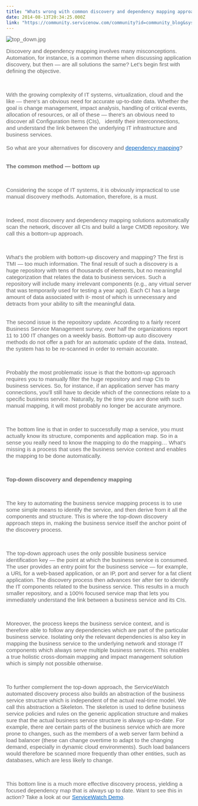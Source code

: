 ```yaml
---
title: "Whats wrong with common discovery and dependency mapping approaches"
date: 2014-08-13T20:34:25.000Z
link: "https://community.servicenow.com/community?id=community_blog&sys_id=690eaa2ddbd0dbc01dcaf3231f96191e"
---
```

<p><span style="color: #666666; font-family: 'Arial','sans-serif'; font-size: 11.5pt; mso-fareast-font-family: 'Times New Roman';"><img  alt="top_down.jpg" class="jive-image image-3" src="cf7dc502db9c97041dcaf3231f9619d8.iix" style="height: auto;"/><br/></span></p><p><span style="color: #666666; font-family: 'Arial','sans-serif'; font-size: 11.5pt; mso-fareast-font-family: 'Times New Roman';">Discovery and dependency mapping involves many misconceptions. Automation, for instance, is a common theme when discussing application discovery, but then — are all solutions the same? Let's begin first with defining the objective.</span></p><p><span style="color: #000000; font-family: Times New Roman; font-size: 12pt;">   </span></p><p style="margin: auto 0px;"><span style="color: #666666; font-family: 'Arial','sans-serif'; font-size: 11.5pt; mso-fareast-font-family: 'Times New Roman';">With the growing complexity of IT systems, virtualization, cloud and the like — there's an obvious need for accurate up-to-date data. Whether the goal is change management, impact analysis, handling of critical events, allocation of resources, or all of these — there's an obvious need to discover all Configuration Items (CIs),   identify their interconnections,   and understand the link between the underlying IT infrastructure and business services.</span></p><p style="margin: auto 0px;"><span style="color: #000000; font-family: Times New Roman; font-size: 12pt;">   </span></p><p style="margin: auto 0px;"><span style="color: #666666; font-family: 'Arial','sans-serif'; font-size: 11.5pt; mso-fareast-font-family: 'Times New Roman';">So what are your alternatives for discovery and </span><span style="color: #006096; font-family: 'Arial','sans-serif'; font-size: 11.5pt; mso-fareast-font-family: 'Times New Roman';"><a href="https://www.servicenow.com/products/servicewatch.html"><span style="color: #0563c1; text-decoration: underline;">dependency mapping</span></a></span><span style="color: #666666; font-family: 'Arial','sans-serif'; font-size: 11.5pt; mso-fareast-font-family: 'Times New Roman';">?</span></p><p style="margin: auto 0px;"><span style="color: #666666; font-family: 'Arial','sans-serif'; font-size: 11.5pt; mso-fareast-font-family: 'Times New Roman';"><br/></span></p><p><strong style="color: #666666; font-size: 11.5pt; font-family: 'Arial','sans-serif'; mso-fareast-font-family: 'Times New Roman';">The common method — bottom up</strong></p><p><strong style="color: #666666; font-size: 11.5pt; font-family: 'Arial','sans-serif'; mso-fareast-font-family: 'Times New Roman';"><br/></strong></p><p><span style="color: #666666; font-family: 'Arial','sans-serif'; font-size: 11.5pt; mso-fareast-font-family: 'Times New Roman';">Considering the scope of IT systems, it is obviously impractical to use manual discovery methods. Automation, therefore, is a must.</span></p><p><span style="color: #000000; font-family: Times New Roman; font-size: 12pt;">   </span></p><p style="margin: auto 0px;"><span style="color: #666666; font-family: 'Arial','sans-serif'; font-size: 11.5pt; mso-fareast-font-family: 'Times New Roman';">Indeed, most discovery and dependency mapping solutions automatically scan the network, discover all CIs and build a large CMDB repository. We call this a bottom-up approach.</span></p><p><span style="color: #000000; font-family: Times New Roman; font-size: 12pt;">   </span></p><p style="margin: auto 0px;"><span style="color: #666666; font-family: 'Arial','sans-serif'; font-size: 11.5pt; mso-fareast-font-family: 'Times New Roman';">What's the problem with bottom-up discovery and mapping? The first is TMI — too much information. The final result of such a discovery is a huge repository with tens of thousands of elements, but no meaningful categorization that relates the data to business services. Such a repository will include many irrelevant components (e.g., any virtual server that was temporarily used for testing a year ago). Each CI has a large amount of data associated with it- most of which is unnecessary and detracts from your ability to sift the meaningful data.</span></p><p style="margin: auto 0px;"><span style="color: #666666; font-family: 'Arial','sans-serif'; font-size: 11.5pt; mso-fareast-font-family: 'Times New Roman';"><br/></span></p><p><span style="color: #666666; font-family: 'Arial','sans-serif'; font-size: 11.5pt; mso-fareast-font-family: 'Times New Roman';">The second issue is the repository update. According to a fairly recent Business Service Management survey, over half the organizations report 11 to 100 IT changes on a weekly basis. Bottom-up auto discovery methods do not offer a path for an automatic update of the data. Instead, the system has to be re-scanned in order to remain accurate.</span></p><p><span style="color: #000000; font-family: Times New Roman; font-size: 12pt;">   </span></p><p style="margin: auto 0px;"><span style="color: #666666; font-family: 'Arial','sans-serif'; font-size: 11.5pt; mso-fareast-font-family: 'Times New Roman';">Probably the most problematic issue is that the bottom-up approach requires you to manually filter the huge repository and map CIs to business services. So, for instance, if an application server has many connections, you'll still have to decide which of the connections relate to a specific business service. Naturally, by the time you are done with such manual mapping, it will most probably no longer be accurate anymore.</span></p><p><span style="color: #000000; font-family: Times New Roman; font-size: 12pt;">   </span></p><p style="margin: auto 0px;"><span style="color: #666666; font-family: 'Arial','sans-serif'; font-size: 11.5pt; mso-fareast-font-family: 'Times New Roman';">The bottom line is that in order to successfully map a service, you must actually know its structure, components and application map. So in a sense you really need to know the mapping to do the mapping… What's missing is a process that uses the business service context and enables the mapping to be done automatically.</span></p><p><span style="color: #000000; font-family: Times New Roman; font-size: 12pt;">   </span></p><p style="margin: auto 0px;"><strong style="color: #666666; font-size: 11.5pt; font-family: 'Arial','sans-serif'; mso-fareast-font-family: 'Times New Roman';">Top-down discovery and dependency mapping</strong></p><p><span style="color: #000000; font-family: Times New Roman; font-size: 12pt;">   </span></p><p style="margin: auto 0px;"><span style="color: #666666; font-family: 'Arial','sans-serif'; font-size: 11.5pt; mso-fareast-font-family: 'Times New Roman';">The key to automating the business service mapping process is to use some simple means to identify the service, and then derive from it all the components and structure. This is where the top-down discovery approach steps in, making the business service itself the anchor point of the discovery process.</span></p><p><span style="color: #000000; font-family: Times New Roman; font-size: 12pt;">   </span></p><p style="margin: auto 0px;"><span style="color: #666666; font-family: 'Arial','sans-serif'; font-size: 11.5pt; mso-fareast-font-family: 'Times New Roman';">The top-down approach uses the only possible business service identification key — the point at which the business service is consumed. The user provides an entry point for the business service — for example, a URL for a web-based application, or an IP, port and server for a fat client application. The discovery process then advances tier after tier to identify the IT components related to the business service. This results in a much smaller repository, and a 100% focused service map that lets you immediately understand the link between a business service and its CIs.</span></p><p><span style="color: #000000; font-family: Times New Roman; font-size: 12pt;">   </span></p><p style="margin: auto 0px;"><span style="color: #666666; font-family: 'Arial','sans-serif'; font-size: 11.5pt; mso-fareast-font-family: 'Times New Roman';">Moreover, the process keeps the business service context, and is therefore able to follow any dependencies which are part of the particular business service. Isolating only the relevant dependencies is also key in mapping the business service to the underlying network and storage IT components which always serve multiple business services. This enables a true holistic cross-domain mapping and impact management solution which is simply not possible otherwise.</span></p><p><span style="color: #000000; font-family: Times New Roman; font-size: 12pt;">   </span></p><p><span style="color: #666666; font-family: 'Arial','sans-serif'; font-size: 11.5pt; mso-fareast-font-family: 'Times New Roman';">To further complement the top-down approach, the ServiceWatch automated discovery process also builds an abstraction of the business service structure which is independent of the actual real-time model. We call this abstraction a Skeleton. The skeleton is used to define business service policies and rules on the generic application structure and makes sure that the actual business service structure is always up-to-date. For example, there are certain parts of the business service which are more prone to changes, such as the members of a web server farm behind a load balancer (these can change overtime to adapt to the changing demand, especially in dynamic cloud environments). Such load balancers would therefore be scanned more frequently than other entities, such as databases, which are less likely to change.</span></p><p><span style="color: #000000; font-family: Times New Roman; font-size: 12pt;">   </span></p><p><span style="color: #666666; font-family: 'Arial','sans-serif'; font-size: 11.5pt; mso-fareast-font-family: 'Times New Roman';">This bottom line is a much more effective discovery process, yielding a focused dependency map that is always up to date. Want to see this in action? Take a look at our </span><span style="color: #006096; font-family: 'Arial','sans-serif'; font-size: 11.5pt; mso-fareast-font-family: 'Times New Roman';"><a href="http://www.neebula.com/try-experience-neebula/"><span style="color: #0563c1; text-decoration: underline;">ServiceWatch Demo</span></a></span><span style="color: #666666; font-family: 'Arial','sans-serif'; font-size: 11.5pt; mso-fareast-font-family: 'Times New Roman';">.</span></p><p><span style="color: #000000; font-family: Times New Roman; font-size: 12pt;">   </span></p>